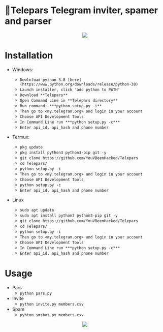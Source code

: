 🧾Telepars
Telegram inviter, spamer and parser
===================================
<p align="center">
  <img src="https://i.ibb.co/JkWFm2F/Telepar-main.png">
</p>


# Installation
* Windows:
  * `Dowlnload python 3.8 [here](https://www.python.org/downloads/release/python-38) `
  * `Launch installer, click 'add python to PATH'`
  * `Download **Telepars**`
  * `Open Command Line in **Telepars directory**`
  * `Run command: ***python setup.py -i**`
  * `Then go to <my.telegram.org> and login in your account`
  * `Choose API Development Tools`
  * `In Command Line run ***python setup.py -c***`
  * `Enter api_id, api_hash and phone number`
  
* Termux:
  * `pkg update`
  * `pkg install python3 python3-pip git -y`
  * `git clone https://github.com/YouVBeenHacked/Telepars`
  * `cd Telepars/`
  * `python setup.py -i`
  * `Then go to <my.telegram.org> and login in your account`
  * `Choose API Development Tools`
  * `python setup.py -c`
  * `Enter api_id, api_hash and phone number`
* Linux
  * `sudo apt update`
  * `sudo apt install python3 python3-pip git -y`
  * `git clone https://github.com/YouVBeenHacked/Telepars`
  * `cd Telepars/`
  * `python setup.py -i`
  * `Then go to <my.telegram.org> and login in your account`
  * `Choose API Development Tools`
  * `In Command Line run ***python setup.py -c***`
  * `Enter api_id, api_hash and phone number`

# Usage
* Pars
  * `python pars.py`
* Invite
  * `python invite.py members.csv`
* Spam
  * `pyhton smsbot.py members.csv`

<p align="center">
  <img src="https://i.ibb.co/8NNZTvH/hacked.jpg">
</p>
